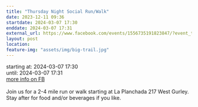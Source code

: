 ```yaml
---
title: "Thursday Night Social Run/Walk"
date: 2023-12-11 09:36
startdate: 2024-03-07 17:30
enddate: 2024-03-07 17:31
external_url: https://www.facebook.com/events/1556735191823847/?event_time_id=1556735251823841
layout: post
location: 
feature-img: "assets/img/big-trail.jpg"
---
```


starting at: 2024-03-07 17:30<br>until: 2024-03-07 17:31<br><a href="https://www.facebook.com/events/1556735191823847/?event_time_id=1556735251823841">more info on FB</a><br><br>Join us for a 2-4 mile run or walk starting at La Planchada 217 West Gurley. Stay after for food and/or beverages if you like. <br>
  <br>
  
